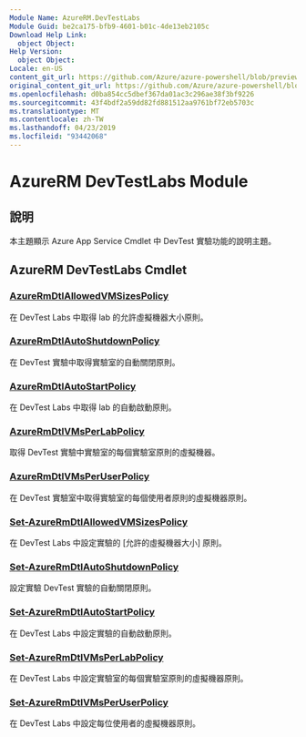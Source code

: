 ```yaml
---
Module Name: AzureRM.DevTestLabs
Module Guid: be2ca175-bfb9-4601-b01c-4de13eb2105c
Download Help Link:
  object Object: 
Help Version:
  object Object: 
Locale: en-US
content_git_url: https://github.com/Azure/azure-powershell/blob/preview/src/ResourceManager/DevTestLabs/Commands.DevTestLabs/help/AzureRM.DevTestLabs.md
original_content_git_url: https://github.com/Azure/azure-powershell/blob/preview/src/ResourceManager/DevTestLabs/Commands.DevTestLabs/help/AzureRM.DevTestLabs.md
ms.openlocfilehash: d0ba854cc5dbef367da01ac3c296ae38f3bf9226
ms.sourcegitcommit: 43f4bdf2a59dd82fd881512aa9761bf72eb5703c
ms.translationtype: MT
ms.contentlocale: zh-TW
ms.lasthandoff: 04/23/2019
ms.locfileid: "93442068"
---
```

# AzureRM DevTestLabs Module
## 說明
本主題顯示 Azure App Service Cmdlet 中 DevTest 實驗功能的說明主題。

## AzureRM DevTestLabs Cmdlet
### [AzureRmDtlAllowedVMSizesPolicy](Get-AzureRmDtlAllowedVMSizesPolicy.md)
在 DevTest Labs 中取得 lab 的允許虛擬機器大小原則。

### [AzureRmDtlAutoShutdownPolicy](Get-AzureRmDtlAutoShutdownPolicy.md)
在 DevTest 實驗中取得實驗室的自動關閉原則。

### [AzureRmDtlAutoStartPolicy](Get-AzureRmDtlAutoStartPolicy.md)
在 DevTest Labs 中取得 lab 的自動啟動原則。

### [AzureRmDtlVMsPerLabPolicy](Get-AzureRmDtlVMsPerLabPolicy.md)
取得 DevTest 實驗中實驗室的每個實驗室原則的虛擬機器。

### [AzureRmDtlVMsPerUserPolicy](Get-AzureRmDtlVMsPerUserPolicy.md)
在 DevTest 實驗室中取得實驗室的每個使用者原則的虛擬機器原則。

### [Set-AzureRmDtlAllowedVMSizesPolicy](Set-AzureRmDtlAllowedVMSizesPolicy.md)
在 DevTest Labs 中設定實驗的 [允許的虛擬機器大小] 原則。

### [Set-AzureRmDtlAutoShutdownPolicy](Set-AzureRmDtlAutoShutdownPolicy.md)
設定實驗 DevTest 實驗的自動關閉原則。

### [Set-AzureRmDtlAutoStartPolicy](Set-AzureRmDtlAutoStartPolicy.md)
在 DevTest Labs 中設定實驗的自動啟動原則。

### [Set-AzureRmDtlVMsPerLabPolicy](Set-AzureRmDtlVMsPerLabPolicy.md)
在 DevTest Labs 中設定實驗室的每個實驗室原則的虛擬機器原則。

### [Set-AzureRmDtlVMsPerUserPolicy](Set-AzureRmDtlVMsPerUserPolicy.md)
在 DevTest Labs 中設定每位使用者的虛擬機器原則。


